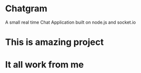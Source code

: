 # Chatgram
A small real time Chat Application built on node.js and socket.io
# This is amazing project
# It all work from me
